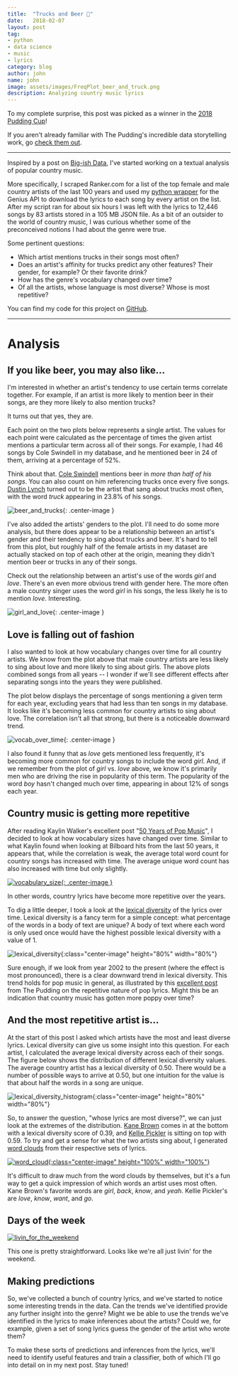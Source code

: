 ```yaml
---
title:  "Trucks and Beer 🍺"
date:   2018-02-07
layout: post
tag:
- python
- data science
- music
- lyrics
category: blog
author: john
name: john
image: assets/images/FreqPlot_beer_and_truck.png
description: Analyzing country music lyrics
---
```


To my complete surprise, this post was picked as a winner in the [2018 Pudding Cup](https://pudding.cool/process/pudding-awards-2018/)!

If you aren't already familiar with The Pudding's incredible data storytelling work, go [check them out](https://pudding.cool/).

---

Inspired by a post on [Big-ish Data](https://bigishdata.com/2016/10/25/talkin-bout-trucks-beer-and-love-in-country-songs-analyzing-genius-lyrics/), I've started working on a textual analysis of popular country music.

More specifically, I scraped Ranker.com for a list of the top female and male country artists of the last 100 years and used my [python wrapper](https://github.com/johnwmillr/LyricsGenius) for the Genius API to download the lyrics to each song by every artist on the list. After my script ran for about six hours I was left with the lyrics to 12,446 songs by 83 artists stored in a 105 MB JSON file. As a bit of an outsider to the world of country music, I was curious whether some of the preconceived notions I had about the genre were true.

Some pertinent questions:
  - Which artist mentions trucks in their songs most often?
  - Does an artist's affinity for trucks predict any other features? Their gender, for example? Or their favorite drink?
  - How has the genre's vocabulary changed over time?
  - Of all the artists, whose language is most diverse? Whose is most repetitive?

You can find my code for this project on [GitHub](https://www.github.com/johnwmillr/trucks-and-beer).

---
# Analysis

## If you like beer, you may also like...
I'm interested in whether an artist's tendency to use certain terms correlate together. For example, if an artist is more likely to mention beer in their songs, are they more likely to also mention trucks?

It turns out that yes, they are.

Each point on the two plots below represents a single artist. The values for each point were calculated as the percentage of times the given artist mentions a particular term across all of their songs. For example, I had 46 songs by Cole Swindell in my database, and he mentioned beer in 24 of them, arriving at a percentage of 52%.

Think about that. [Cole Swindell](https://genius.com/artists/Cole-swindell) mentions beer in *more than half of his songs*. You can also count on him referencing trucks once every five songs. [Dustin Lynch](https://genius.com/artists/Dustin-lynch) turned out to be the artist that sang about trucks most often, with the word *truck* appearing in 23.8% of his songs.

![beer_and_trucks]({{site.url}}/assets/images/FreqPlot_beer_and_truck.png){: .center-image }

I've also added the artists' genders to the plot. I'll need to do some more analysis, but there does appear to be a relationship between an artist's gender and their tendency to sing about trucks and beer. It's hard to tell from this plot, but roughly half of the female artists in my dataset are actually stacked on top of each other at the origin, meaning they didn't mention beer or trucks in any of their songs.

Check out the relationship between an artist's use of the words *girl* and *love*. There's an even more obvious trend with gender here. The more often a male country singer uses the word *girl* in his songs, the less likely he is to mention *love*. Interesting.

![girl_and_love]({{site.url}}/assets/images/FreqPlot_girl_and_love.png){: .center-image }

## Love is falling out of fashion
I also wanted to look at how vocabulary changes over time for all country artists. We know from the plot above that male country artists are less likely to sing about love and more likely to sing about girls. The above plots combined songs from all years -- I wonder if we'll see different effects after separating songs into the years they were published.

The plot below displays the percentage of songs mentioning a given term for each year, excluding years that had less than ten songs in my database. It looks like it's becoming less common for country artists to sing about love. The correlation isn't all that strong, but there is a noticeable downward trend.

![vocab_over_time]({{site.url}}/assets/images/TimePlot_girl_boy_love.png){: .center-image }

I also found it funny that as *love* gets mentioned less frequently, it's becoming more common for country songs to include the word *girl*. And, if we remember from the plot of *girl* vs. *love* above, we know it's primarily men who are driving the rise in popularity of this term. The popularity of the word *boy* hasn't changed much over time, appearing in about 12% of songs each year.

## Country music is getting more repetitive

After reading Kaylin Walker's excellent post "[50 Years of Pop Music](http://kaylinwalker.com/50-years-of-pop-music/)", I decided to look at how vocabulary sizes have changed over time. Similar to what Kaylin found when looking at Bilboard hits from the last 50 years, it appears that, while the correlation is weak, the average total word count for country songs has increased with time. The average unique word count has also increased with time but only slightly.

[![vocabulary_size]({{site.url}}/assets/images/TimePlot_words_per_song.png){: .center-image }]({{site.url}}/assets/images/TimePlot_words_per_song.png)

In other words, country lyrics have become more repetitive over the years.

To dig a little deeper, I took a look at the [lexical diversity](http://www.nltk.org/book/ch01.html) of the lyrics over time. Lexical diversity is a fancy term for a simple concept: what percentage of the words in a body of text are unique? A body of text where each word is only used once would have the highest possible lexical diversity with a value of 1.

![lexical_diversity]({{site.url}}/assets/images/TimePlot_lexical_diversity.png){:class="center-image" height="80%" width="80%"}

Sure enough, if we look from year 2002 to the present (where the effect is most pronounced), there is a clear downward trend in lexical diversity. This trend holds for pop music in general, as illustrated by this [excellent post](https://pudding.cool/2017/05/song-repetition/) from The Pudding on the repetitive nature of pop lyrics. Might this be an indication that country music has gotten more poppy over time?

## And the most repetitive artist is...

At the start of this post I asked which artists have the most and least diverse lyrics. Lexical diversity can give us some insight into this question. For each artist, I calculated the average lexical diversity across each of their songs. The figure below shows the distribution of different lexical diversity values. The average country artist has a lexical diversity of 0.50. There would be a number of possible ways to arrive at 0.50, but one intuition for the value is that about half the words in a song are unique.

![lexical_diversity_histogram]({{site.url}}/assets/images/LexDiv_distribution.png){:class="center-image" height="80%" width="80%"}

So, to answer the question, "whose lyrics are most diverse?", we can just look at the extremes of the distribution. [Kane Brown](https://genius.com/artists/Kane-brown) comes in at the bottom with a lexical diversity score of 0.39, and [Kellie Pickler](https://genius.com/artists/Kellie-pickler) is sitting on top with 0.59. To try and get a sense for what the two artists sing about, I generated [word clouds](https://github.com/amueller/word_cloud) from their respective sets of lyrics.

[![word_cloud]({{site.url}}/assets/images/WordCloud_lexical_diversity.png){:class="center-image" height="100%" width="100%"}]({{site.url}}/assets/images/WordCloud_lexical_diversity.png)

It's difficult to draw much from the word clouds by themselves, but it's a fun way to get a quick impression of which words an artist uses most often. Kane Brown's favorite words are *girl*, *back*, *know*, and *yeah*. Kellie Pickler's are *love*, *know*, *want*, and *go*.

## Days of the week
[![livin_for_the_weekend]({{site.url}}/assets/images/BarGraph_Weekend.png)]({{site.url}}/assets/images/BarGraph_Weekend.png)

This one is pretty straightforward. Looks like we're all just livin' for the weekend.

## Making predictions
So, we've collected a bunch of country lyrics, and we've started to notice some interesting trends in the data. Can the trends we've identified provide any further insight into the genre? Might we be able to use the trends we've identified in the lyrics to make inferences about the artists? Could we, for example, given a set of song lyrics guess the gender of the artist who wrote them?

To make these sorts of predictions and inferences from the lyrics, we'll need to identify useful features and train a classifier, both of which I'll go into detail on in my next post. Stay tuned!
